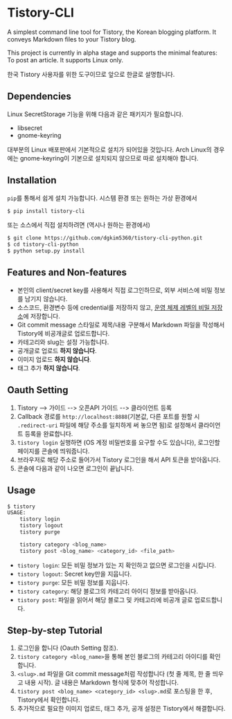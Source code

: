 # Tistory-CLI

A simplest command line tool for Tistory, the Korean blogging platform. It conveys Markdown files to your Tistory blog.

This project is currently in alpha stage and supports the minimal features: To post an article. It supports Linux only.

한국 Tistory 사용자를 위한 도구이므로 앞으로 한글로 설명합니다.

## Dependencies

Linux SecretStorage 기능을 위해 다음과 같은 패키지가 필요합니다.
* libsecret
* gnome-keyring

대부분의 Linux 배포판에서 기본적으로 설치가 되어있을 것입니다. Arch Linux의 경우에는 gnome-keyring이 기본으로 설치되지 않으므로 따로 설치해야 합니다.

## Installation

`pip`를 통해서 쉽게 설치 가능합니다. 시스템 환경 또는 원하는 가상 환경에서
```sh
$ pip install tistory-cli
```

또는 소스에서 직접 설치하려면 (역시나 원하는 환경에서)
```sh
$ git clone https://github.com/dgkim5360/tistory-cli-python.git
$ cd tistory-cli-python
$ python setup.py install
```

## Features and Non-features

* 본인의 client/secret key를 사용해서 직접 로그인하므로, 외부 서비스에 비밀 정보를 남기지 않습니다.
* 소스코드, 환경변수 등에 credential를 저장하지 않고, [운영 체제 레벨의 비밀 저장소](https://specifications.freedesktop.org/secret-service)에 저장합니다.
* Git commit message 스타일로 제목/내용 구분해서 Markdown 파일을 작성해서 Tistory에 비공개글로 업로드합니다.
* 카테고리와 slug는 설정 가능합니다.
* 공개글로 업로드 __하지 않습니다__.
* 이미지 업로드 __하지 않습니다__.
* 태그 추가 __하지 않습니다__.

## Oauth Setting

1. Tistory --> 가이드 --> 오픈API 가이드 --> 클라이언트 등록
2. Callback 경로를 `http://localhost:8888`(기본값, 다른 포트를 원할 시 `.redirect-uri` 파일에 해당 주소를 일치하게 써 놓으면 됨)로 설정해서 클라이언트 등록을 완료합니다.
3. `tistory login` 실행하면 (OS 계정 비밀번호를 요구할 수도 있습니다), 로그인할 페이지를 콘솔에 띄워줍니다.
4. 브라우저로 해당 주소로 들어가서 Tistory 로그인을 해서 API 토큰을 받아옵니다.
5. 콘솔에 다음과 같이 나오면 로그인이 끝납니다.

## Usage

```sh
$ tistory
USAGE:
    tistory login
    tistory logout
    tistory purge

    tistory category <blog_name>
    tistory post <blog_name> <category_id> <file_path>
```

* `tistory login`: 모든 비밀 정보가 있는 지 확인하고 없으면 로그인을 시킵니다.
* `tistory logout`: Secret key만을 지웁니다.
* `tistory purge`: 모든 비밀 정보를 지웁니다.
* `tistory category`: 해당 블로그의 카테고리 아이디 정보를 받아옵니다.
* `tistory post`: 파일을 읽어서 해당 블로그 및 카테고리에 비공개 글로 업로드합니다.

## Step-by-step Tutorial

1. 로그인을 합니다 (Oauth Setting 참조).
2. `tistory category <blog_name>`을 통해 본인 블로그의 카테고리 아이디를 확인합니다.
3. `<slug>.md` 파일을 Git commit message처럼 작성합니다 (첫 줄 제목, 한 줄 띄우고 내용 시작). 글 내용은 Markdown 형식에 맞추어 작성합니다.
4. `tistory post <blog_name> <category_id> <slug>.md`로 포스팅을 한 후, Tistory에서 확인합니다.
5. 추가적으로 필요한 이미지 업로드, 태그 추가, 공개 설정은 Tistory에서 해결합니다.
